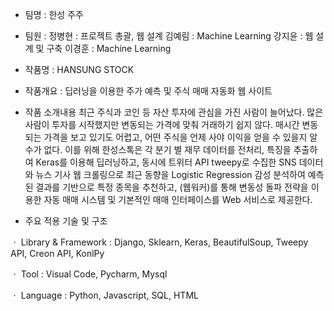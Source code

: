 - 팀명 : 한성 주주
- 팀원 :
정병현 : 프로젝트 총괄, 웹 설계
김예림 : Machine Learning
강지윤 : 웹 설계 및 구축
이경훈 : Machine Learning
- 작품명 : HANSUNG STOCK

- 작품개요 : 딥러닝을 이용한 주가 예측 및 주식 매매 자동화 웹 사이트

- 작품 소개내용
 최근 주식과 코인 등 자산 투자에 관심을 가진 사람이 늘어났다. 많은 사람이 투자를 시작했지만 변동되는 가격에 맞춰 거래하기 쉽지 않다. 매시간 변동되는 가격을 보고 있기도 어렵고, 어떤 주식을 언제 사야 이익을 얻을 수 있을지 알 수가 없다.
 이를 위해 한성스톡은 각 분기 별 재무 데이터를 전처리, 특징을 추출하여 Keras를 이용해 딥러닝하고, 동시에 트위터 API tweepy로 수집한 SNS 데이터와 뉴스 기사 웹 크롤링으로 최근 동향을 Logistic Regression 감성 분석하여 예측된 결과를 기반으로 특정 종목을 추천하고, (웹워커)를 통해 변동성 돌파 전략을 이용한 자동 매매 시스템 및 기본적인 매매 인터페이스를 Web 서비스로 제공한다.

- 주요 적용 기술 및 구조

ㆍ Library & Framework : Django, Sklearn, Keras, BeautifulSoup, Tweepy API, Creon API, KonlPy

ㆍ Tool : Visual Code, Pycharm, Mysql

ㆍ Language : Python, Javascript, SQL, HTML
